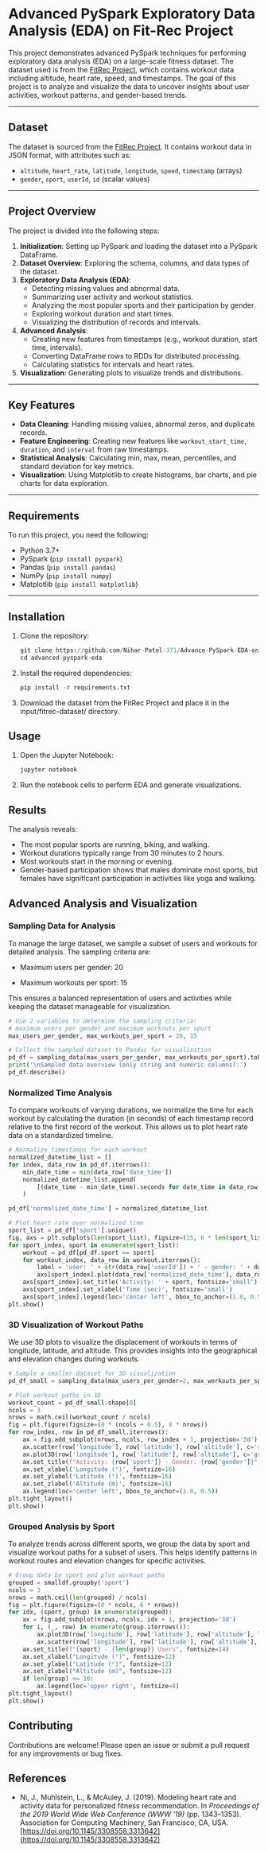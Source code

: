 # Advanced PySpark Exploratory Data Analysis (EDA) on Fit-Rec Project

This project demonstrates advanced PySpark techniques for performing exploratory data analysis (EDA) on a large-scale fitness dataset. The dataset used is from the [FitRec Project](https://sites.google.com/view/fitrec-project/), which contains workout data including altitude, heart rate, speed, and timestamps. The goal of this project is to analyze and visualize the data to uncover insights about user activities, workout patterns, and gender-based trends.

---

## Dataset
The dataset is sourced from the [FitRec Project](https://sites.google.com/view/fitrec-project/). It contains workout data in JSON format, with attributes such as:
- `altitude`, `heart_rate`, `latitude`, `longitude`, `speed`, `timestamp` (arrays)
- `gender`, `sport`, `userId`, `id` (scalar values)

---

## Project Overview
The project is divided into the following steps:
1. **Initialization**: Setting up PySpark and loading the dataset into a PySpark DataFrame.
2. **Dataset Overview**: Exploring the schema, columns, and data types of the dataset.
3. **Exploratory Data Analysis (EDA)**:
   - Detecting missing values and abnormal data.
   - Summarizing user activity and workout statistics.
   - Analyzing the most popular sports and their participation by gender.
   - Exploring workout duration and start times.
   - Visualizing the distribution of records and intervals.
4. **Advanced Analysis**:
   - Creating new features from timestamps (e.g., workout duration, start time, intervals).
   - Converting DataFrame rows to RDDs for distributed processing.
   - Calculating statistics for intervals and heart rates.
5. **Visualization**: Generating plots to visualize trends and distributions.

---

## Key Features
- **Data Cleaning**: Handling missing values, abnormal zeros, and duplicate records.
- **Feature Engineering**: Creating new features like `workout_start_time`, `duration`, and `interval` from raw timestamps.
- **Statistical Analysis**: Calculating min, max, mean, percentiles, and standard deviation for key metrics.
- **Visualization**: Using Matplotlib to create histograms, bar charts, and pie charts for data exploration.

---

## Requirements
To run this project, you need the following:
- Python 3.7+
- PySpark (`pip install pyspark`)
- Pandas (`pip install pandas`)
- NumPy (`pip install numpy`)
- Matplotlib (`pip install matplotlib`)

---

## Installation
1. Clone the repository:
   ```python
   git clone https://github.com/Nihar-Patel-371/Advance-PySpark-EDA-on-Fit-Rec-Project.git
   cd advanced-pyspark-eda
   ```

2. Install the required dependencies:
   ```python
   pip install -r requirements.txt
   ```

3. Download the dataset from the FitRec Project and place it in the input/fitrec-dataset/ directory.

## Usage
1. Open the Jupyter Notebook:
   ```python
   jupyter notebook
   ```
2. Run the notebook cells to perform EDA and generate visualizations.

## Results
The analysis reveals:
- The most popular sports are running, biking, and walking.
- Workout durations typically range from 30 minutes to 2 hours.
- Most workouts start in the morning or evening.
- Gender-based participation shows that males dominate most sports, but females have significant participation in activities like yoga and walking.

## Advanced Analysis and Visualization
### Sampling Data for Analysis
To manage the large dataset, we sample a subset of users and workouts for detailed analysis. The sampling criteria are:

- Maximum users per gender: 20

- Maximum workouts per sport: 15

This ensures a balanced representation of users and activities while keeping the dataset manageable for visualization.

```python
# Use 2 variables to determine the sampling criteria:
# maximum users per gender and maximum workouts per sport
max_users_per_gender, max_workouts_per_sport = 20, 15

# Collect the sampled dataset to Pandas for visualization
pd_df = sampling_data(max_users_per_gender, max_workouts_per_sport).toPandas()
print('\nSampled data overview (only string and numeric columns):')
pd_df.describe()
```

### Normalized Time Analysis
To compare workouts of varying durations, we normalize the time for each workout by calculating the duration (in seconds) of each timestamp record relative to the first record of the workout. This allows us to plot heart rate data on a standardized timeline.

```python
# Normalize timestamps for each workout
normalized_datetime_list = []
for index, data_row in pd_df.iterrows():
    min_date_time = min(data_row['date_time'])
    normalized_datetime_list.append(
        [(date_time - min_date_time).seconds for date_time in data_row['date_time']]
    )

pd_df['normalized_date_time'] = normalized_datetime_list

# Plot heart rate over normalized time
sport_list = pd_df['sport'].unique()
fig, axs = plt.subplots(len(sport_list), figsize=(15, 6 * len(sport_list)))
for sport_index, sport in enumerate(sport_list):
    workout = pd_df[pd_df.sport == sport]
    for workout_index, data_row in workout.iterrows():
        label = 'user: ' + str(data_row['userId']) + ' - gender: ' + data_row['gender']
        axs[sport_index].plot(data_row['normalized_date_time'], data_row['heart_rate'], label=label)
    axs[sport_index].set_title('Activity: ' + sport, fontsize='small')
    axs[sport_index].set_xlabel('Time (sec)', fontsize='small')
    axs[sport_index].legend(loc='center left', bbox_to_anchor=(1.0, 0.5), prop={'size': 9})
plt.show()
```

### 3D Visualization of Workout Paths
We use 3D plots to visualize the displacement of workouts in terms of longitude, latitude, and altitude. This provides insights into the geographical and elevation changes during workouts.

```python
# Sample a smaller dataset for 3D visualization
pd_df_small = sampling_data(max_users_per_gender=2, max_workouts_per_sport=2).toPandas()

# Plot workout paths in 3D
workout_count = pd_df_small.shape[0]
ncols = 3
nrows = math.ceil(workout_count / ncols)
fig = plt.figure(figsize=(8 * (ncols + 0.5), 8 * nrows))
for row_index, row in pd_df_small.iterrows():
    ax = fig.add_subplot(nrows, ncols, row_index + 1, projection='3d')
    ax.scatter(row['longitude'], row['latitude'], row['altitude'], c='r', marker='o')
    ax.plot3D(row['longitude'], row['latitude'], row['altitude'], c='gray', label='Workout path')
    ax.set_title(f"Activity: {row['sport']} - Gender: {row['gender']}", fontsize=16)
    ax.set_xlabel('Longitude (°)', fontsize=16)
    ax.set_ylabel('Latitude (°)', fontsize=16)
    ax.set_zlabel('Altitude (m)', fontsize=16)
    ax.legend(loc='center left', bbox_to_anchor=(1.0, 0.5))
plt.tight_layout()
plt.show()
```

### Grouped Analysis by Sport
To analyze trends across different sports, we group the data by sport and visualize workout paths for a subset of users. This helps identify patterns in workout routes and elevation changes for specific activities.

```python
# Group data by sport and plot workout paths
grouped = smalldf.groupby('sport')
ncols = 3
nrows = math.ceil(len(grouped) / ncols)
fig = plt.figure(figsize=(8 * ncols, 6 * nrows))
for idx, (sport, group) in enumerate(grouped):
    ax = fig.add_subplot(nrows, ncols, idx + 1, projection='3d')
    for i, (_, row) in enumerate(group.iterrows()):
        ax.plot3D(row['longitude'], row['latitude'], row['altitude'], label=f"User {i + 1}")
        ax.scatter(row['longitude'], row['latitude'], row['altitude'], s=10, label=None)
    ax.set_title(f"{sport} - {len(group)} Users", fontsize=14)
    ax.set_xlabel("Longitude (°)", fontsize=12)
    ax.set_ylabel("Latitude (°)", fontsize=12)
    ax.set_zlabel("Altitude (m)", fontsize=12)
    if len(group) <= 10:
        ax.legend(loc='upper right', fontsize=8)
plt.tight_layout()
plt.show()
```

## Contributing
Contributions are welcome! Please open an issue or submit a pull request for any improvements or bug fixes.

## References

- Ni, J., Muhlstein, L., & McAuley, J. (2019). Modeling heart rate and activity data for personalized fitness recommendation. In *Proceedings of the 2019 World Wide Web Conference (WWW '19)* (pp. 1343–1353). Association for Computing Machinery, San Francisco, CA, USA. [https://doi.org/10.1145/3308558.3313642](https://doi.org/10.1145/3308558.3313642)
